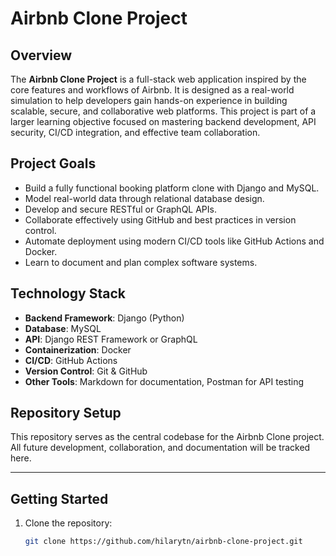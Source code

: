 # Airbnb Clone Project

## Overview

The **Airbnb Clone Project** is a full-stack web application inspired by the core features and workflows of Airbnb. It is designed as a real-world simulation to help developers gain hands-on experience in building scalable, secure, and collaborative web platforms. This project is part of a larger learning objective focused on mastering backend development, API security, CI/CD integration, and effective team collaboration.

## Project Goals

- Build a fully functional booking platform clone with Django and MySQL.
- Model real-world data through relational database design.
- Develop and secure RESTful or GraphQL APIs.
- Collaborate effectively using GitHub and best practices in version control.
- Automate deployment using modern CI/CD tools like GitHub Actions and Docker.
- Learn to document and plan complex software systems.

## Technology Stack

- **Backend Framework**: Django (Python)
- **Database**: MySQL
- **API**: Django REST Framework or GraphQL
- **Containerization**: Docker
- **CI/CD**: GitHub Actions
- **Version Control**: Git & GitHub
- **Other Tools**: Markdown for documentation, Postman for API testing

## Repository Setup

This repository serves as the central codebase for the Airbnb Clone project. All future development, collaboration, and documentation will be tracked here.

---

## Getting Started

1. Clone the repository:
   ```bash
   git clone https://github.com/hilarytn/airbnb-clone-project.git
